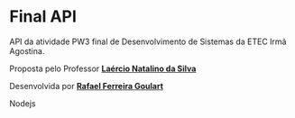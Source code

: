 # **Final API**
API da atividade PW3 final de Desenvolvimento de Sistemas da ETEC Irmã Agostina.

Proposta pelo Professor **[Laércio Natalino da Silva](https://github.com/lndsilva "Laércio's Github Page")**

Desenvolvida por **[Rafael Ferreira Goulart](https://github.com/RafaelEtec "Rafael's Github Page")**

Nodejs
